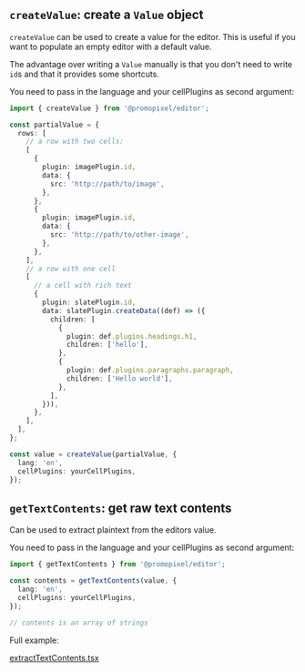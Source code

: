 ## `createValue`: create a `Value` object

`createValue` can be used to create a value for the editor. This is useful if you want to
populate an empty editor with a default value.

The advantage over writing a `Value` manually is that you don't need to write `id`s
and that it provides some shortcuts.

You need to pass in the language and your cellPlugins as second argument:

```ts
import { createValue } from '@promopixel/editor';

const partialValue = {
  rows: [
    // a row with two cells:
    [
      {
        plugin: imagePlugin.id,
        data: {
          src: 'http://path/to/image',
        },
      },
      {
        plugin: imagePlugin.id,
        data: {
          src: 'http://path/to/other-image',
        },
      },
    ],
    // a row with one cell
    [
      // a cell with rich text
      {
        plugin: slatePlugin.id,
        data: slatePlugin.createData((def) => ({
          children: [
            {
              plugin: def.plugins.headings.h1,
              children: ['hello'],
            },
            {
              plugin: def.plugins.paragraphs.paragraph,
              children: ['Hello world'],
            },
          ],
        })),
      },
    ],
  ],
};

const value = createValue(partialValue, {
  lang: 'en',
  cellPlugins: yourCellPlugins,
});
```

## `getTextContents`: get raw text contents

Can be used to extract plaintext from the editors value.

You need to pass in the language and your cellPlugins as second argument:

```ts
import { getTextContents } from '@promopixel/editor';

const contents = getTextContents(value, {
  lang: 'en',
  cellPlugins: yourCellPlugins,
});

// contents is an array of strings
```

Full example:

[extractTextContents.tsx](examples/pages/examples/extractTextContents.tsx ':include :type=code typescript')
